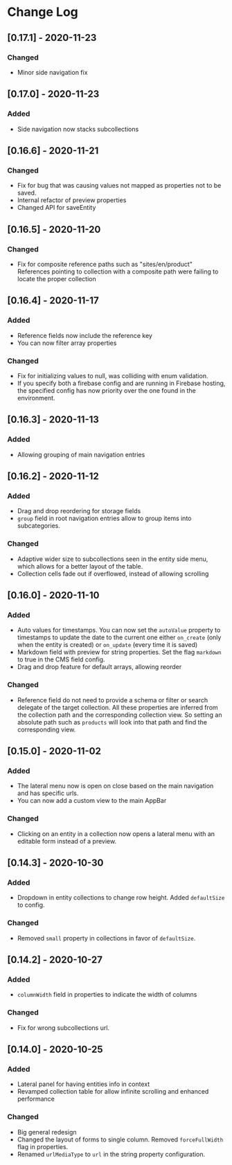 # Change Log


## [0.17.1] - 2020-11-23
### Changed
- Minor side navigation fix

## [0.17.0] - 2020-11-23
### Added
- Side navigation now stacks subcollections

## [0.16.6] - 2020-11-21
### Changed
- Fix for bug that was causing values not mapped as properties not to be saved.
- Internal refactor of preview properties
- Changed API for saveEntity

## [0.16.5] - 2020-11-20
### Changed
- Fix for composite reference paths such as "sites/en/product" References
pointing to collection with a composite path were failing to locate the proper
collection

## [0.16.4] - 2020-11-17
### Added
- Reference fields now include the reference key
- You can now filter array properties

### Changed
- Fix for initializing values to null, was colliding with enum validation.
- If you specify both a firebase config and are running in Firebase hosting, the
specified config has now priority over the one found in the environment.

## [0.16.3] - 2020-11-13
### Added
- Allowing grouping of main navigation entries

## [0.16.2] - 2020-11-12
### Added
- Drag and drop reordering for storage fields
- `group` field in root navigation entries allow to group items into
subcategories.

### Changed
- Adaptive wider size to subcollections seen in the entity side menu, which
allows for a better layout of the table.
- Collection cells fade out if overflowed, instead of allowing scrolling


## [0.16.0] - 2020-11-10
### Added
- Auto values for timestamps. You can now set the `autoValue` property to
timestamps to update the date to the current one either `on_create` (only
when the entity is created) or `on_update` (every time it is saved)
- Markdown field with preview for string properties. Set the flag `markdown` to
true in the CMS field config.
- Drag and drop feature for default arrays, allowing reorder

### Changed
- Reference field do not need to provide a schema or filter or search delegate
of the target collection. All these properties are inferred from the collection
path and the corresponding collection view. So setting an absolute path such as
`products` will look into that path and find the corresponding view.


## [0.15.0] - 2020-11-02
### Added
- The lateral menu now is open on close based on the main navigation and has
specific urls.
- You can now add a custom view to the main AppBar

### Changed
- Clicking on an entity in a collection now opens a lateral menu with an
editable form instead of a preview.


## [0.14.3] - 2020-10-30
### Added
- Dropdown in entity collections to change row height. Added `defaultSize` to
config.

### Changed
- Removed `small` property in collections in favor of `defaultSize`.


## [0.14.2] - 2020-10-27
### Added
- `columnWidth` field in properties to indicate the width of columns

### Changed
- Fix for wrong subcollections url.


## [0.14.0] - 2020-10-25
### Added
- Lateral panel for having entities info in context
- Revamped collection table for allow infinite scrolling and enhanced performance

### Changed
- Big general redesign
- Changed the layout of forms to single column. Removed `forceFullWidth` flag in
 properties.
- Renamed `urlMediaType` to `url` in the string property configuration.
